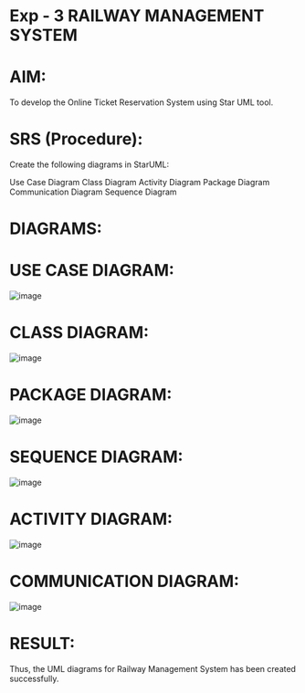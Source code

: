 # Exp - 3 RAILWAY MANAGEMENT SYSTEM

# AIM:

To develop the Online Ticket Reservation System using Star UML tool.

# SRS (Procedure):

Create the following diagrams in StarUML:

Use Case Diagram
Class Diagram
Activity Diagram
Package Diagram
Communication Diagram
Sequence Diagram

# DIAGRAMS:


# USE CASE DIAGRAM:

![image](https://github.com/user-attachments/assets/143018ac-ea6c-4ed9-a38e-bc9a87c327a0)

# CLASS DIAGRAM:

![image](https://github.com/user-attachments/assets/a490c86f-ec37-4ad4-ba9f-0cd9ae7f1a2f)

# PACKAGE DIAGRAM:

![image](https://github.com/user-attachments/assets/ff401ba3-0d6a-4893-863f-480bda8488c3)

# SEQUENCE DIAGRAM:

![image](https://github.com/user-attachments/assets/fd102d0f-986e-482d-a9c5-525e6d1b143d)

# ACTIVITY DIAGRAM:

![image](https://github.com/user-attachments/assets/38269902-1407-4030-a14c-2c956e5d5552)

# COMMUNICATION DIAGRAM:

![image](https://github.com/user-attachments/assets/5f95990b-9a8e-4e47-92ca-82680bf6973f)

# RESULT:

Thus, the UML diagrams for Railway Management System has been created successfully.
